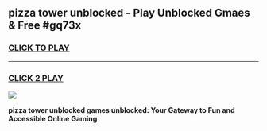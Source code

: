 
## pizza tower unblocked - Play Unblocked Gmaes & Free #gq73x
<h3>
<a href="https://news.freeplayer.one?title=pizza_tower_unblocked&ref=24F">CLICK TO PLAY</a></h3>
<hr>

<h3>
<a href="https://news.freeplayer.one?title=pizza_tower_unblocked&ref=24F">CLICK 2 PLAY</a>
  
</h3>

<a href="https://news.freeplayer.one?title=pizza_tower_unblocked&ref=24F/"><img src="https://clearcache.store/games.png"></a>


**pizza tower unblocked games unblocked: Your Gateway to Fun and Accessible Online Gaming**
